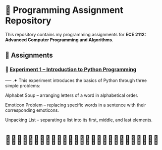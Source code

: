 # 📘 Programming Assignment Repository
This repository contains my programming assignments for **ECE 2112: Advanced Computer Programming and Algorithms**.

## 📝 Assignments

### 👾 [Experiment 1 – Introduction to Python Programming](EXPERIMENT1.ipynb) 
── .✦ This experiment introduces the basics of Python through three simple problems:
 
   Alphabet Soup – arranging letters of a word in alphabetical order.
  
  Emoticon Problem – replacing specific words in a sentence with their corresponding emoticons.
  
  Unpacking List – separating a list into its first, middle, and last elements.

# 👩🏻‍💻👩🏻‍💻👩🏻‍💻👩🏻‍💻👩🏻‍💻👩🏻‍💻👩🏻‍💻👩🏻‍💻👩🏻‍💻
